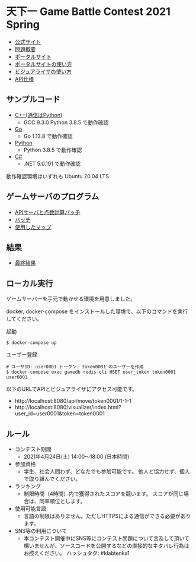 # 天下一 Game Battle Contest 2021 Spring

- [公式サイト](https://tenka1.klab.jp/2021-spring/)
- [問題概要](PROBLEM.md)
- [ポータルサイト](https://contest.2021-spring.gbc.tenka1.klab.jp/portal/index.html)
- [ポータルサイトの使い方](portal.md)
- [ビジュアライザの使い方](visualizer.md)
- [API仕様](apispec.md)

## サンプルコード

- [C++(通信はPython)](cpp_and_python)
  - GCC 9.3.0 Python 3.8.5 で動作確認
- [Go](go)
  - Go 1.13.8 で動作確認
- [Python](py)
  - Python 3.8.5 で動作確認
- [C#](cs)
  - .NET 5.0.101 で動作確認

動作確認環境はいずれも Ubuntu 20.04 LTS

## ゲームサーバのプログラム

- [APIサーバと点数計算バッチ](api)
- [バッチ](batch)
- [使用したマップ](batch/maps/2021-contest)

## 結果

- [最終結果](ranking.tsv)

## ローカル実行

ゲームサーバーを手元で動かせる環境を用意しました。

docker, docker-compose をインストールした環境で、以下のコマンドを実行してください。

起動
```
$ docker-compose up
```

ユーザー登録
```
# ユーザID: user0001 トークン: token0001 のユーザーを作成
$ docker-compose exec gamedb redis-cli HSET user_token token0001 user0001
```

以下のURLでAPIとビジュアライザにアクセス可能です。
- http://localhost:8080/api/move/token0001/1-1-1
- http://localhost:8080/visualizer/index.html?user_id=user0001&token=token0001

## ルール

- コンテスト期間
  - 2021年4月24日(土) 14:00～18:00 (日本時間)
- 参加資格
  - 学生、社会人問わず、どなたでも参加可能です。
他人と協力せず、個人で取り組んでください。
- ランキング
  - 制限時間（4時間）内で獲得されたスコアを競います。
スコアが同じ場合は、同率順位とします。
- 使用可能言語
  - 言語の制限はありません。ただしHTTPSによる通信ができる必要があります。
- SNS等の利用について
  - 本コンテスト開催中にSNS等にコンテスト問題について言及して頂いて構いませんが、ソースコードを公開するなどの直接的なネタバレ行為はお控えください。
ハッシュタグ: #klabtenka1
